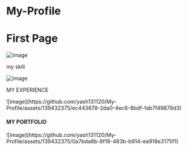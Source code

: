 # My-Profile

<h1>First Page</h1>

![image](https://github.com/yash131120/My-Profile/assets/139432375/ee23a12f-d563-4280-9760-eebd4e3cc675)

<p>my skill</p>

![image](https://github.com/yash131120/My-Profile/assets/139432375/79ccde9b-6c8d-4914-9f43-d9349fde4ada)

<p>MY EXPERIENCE</p>
![image](https://github.com/yash131120/My-Profile/assets/139432375/ec443878-2da0-4ec6-8bdf-fab7f49878d3)

<h4>MY PORTFOLIO</h4>
![image](https://github.com/yash131120/My-Profile/assets/139432375/0a7bda6b-8f18-483b-b914-ea918e3175f1)

